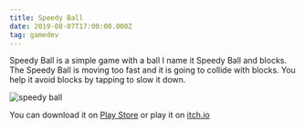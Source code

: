```yaml
---
title: Speedy Ball
date: 2019-08-07T17:00:00.000Z
tag: gamedev
---
```


Speedy Ball is a simple game with a ball I name it Speedy Ball and blocks. The Speedy Ball is moving too fast and it is going to collide with blocks. You help it avoid blocks by tapping to slow it down.

![speedy ball](/uploads/screenshot_20190801-211335.png "speedy ball")

You can download it on [Play Store](https://play.google.com/store/apps/details?id=com.koogio.speedyball) or play it on [itch.io](https://phongduong.itch.io/speedy-ball)
